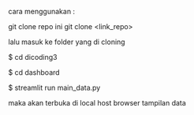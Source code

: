 cara menggunakan :

git clone repo ini
git clone <link_repo>

lalu masuk ke folder yang di cloning

$ cd dicoding3

$ cd dashboard

$ streamlit run main_data.py

maka akan terbuka di local host browser tampilan data
